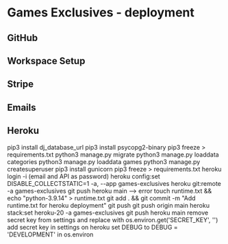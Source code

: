 # Games Exclusives - deployment

## GitHub
## Workspace Setup
## Stripe
## Emails
## Heroku
 pip3 install dj_database_url
 pip3 install psycopg2-binary
  pip3 freeze > requirements.txt
  python3 manage.py migrate
  python3 manage.py loaddata categories
  python3 manage.py loaddata games
  python3 manage.py createsuperuser
  pip3 install gunicorn
   pip3 freeze > requirements.txt
   heroku login -i (email and API as password)
   heroku config:set DISABLE_COLLECTSTATIC=1 -a, --app games-exclusives
   heroku git:remote -a games-exclusives
   git push heroku main
   --> error
   touch runtime.txt && echo "python-3.9.14" > runtime.txt
   git add . && git commit -m "Add runtime.txt for heroku deployment"
   git push
   git push origin main
   heroku stack:set heroku-20 -a games-exclusives
   git push heroku main
   remove secret key from settings and replace with os.environ.get('SECRET_KEY', '')
   add secret key in settings on heroku
   set DEBUG to DEBUG = 'DEVELOPMENT' in os.environ